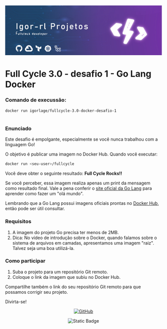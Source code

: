 ![header-igor-projetos](https://github.com/igor-rl/assets/blob/main/img/github-projetcs-header.jpg)

# Full Cycle 3.0 - desafio 1 - Go Lang Docker

### Comando de execussão:

```bash
docker run igorlage/fullcycle-3.0-docker-desafio-1
```

#

### Enunciado

Este desafio é empolgante, especialmente se você nunca trabalhou com a linguagem Go!

O objetivo é publicar uma imagem no Docker Hub. Quando você executar:

```bash
docker run <seu-user>/fullcycle
```

Você deve obter o seguinte resultado: **Full Cycle Rocks!!**

Se você perceber, essa imagem realiza apenas um print da mensagem como resultado final. Vale a pena conferir o [site oficial da Go Lang](https://golang.org/) para aprender como fazer um "olá mundo".

Lembrando que a Go Lang possui imagens oficiais prontas no [Docker Hub](https://hub.docker.com/_/golang), então pode ser útil consultar.

### Requisitos

1. A imagem do projeto Go precisa ter menos de 2MB.
2. Dica: No vídeo de introdução sobre o Docker, quando falamos sobre o sistema de arquivos em camadas, apresentamos uma imagem "raiz". Talvez seja uma boa utilizá-la.

### Como participar

1. Suba o projeto para um repositório Git remoto.
2. Coloque o link da imagem que subiu no Docker Hub.

Compartilhe também o link do seu repositório Git remoto para que possamos corrigir seu projeto.

Divirta-se!


<div align="center">

[![GitHub](https://img.shields.io/badge/GitHub-Igor_Lage-blue?style=social&logo=github)](https://github.com/igor-rl) 

![Static Badge](https://img.shields.io/badge/14--12--2023-black)


</div>